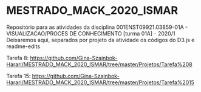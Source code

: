 # MESTRADO_MACK_2020_ISMAR 
Repositório para as atividades da disciplina 001ENST09921.03859-01A - VISUALIZACAO/PROCES DE CONHECIMENTO [turma 01A] - 2020/1 
Deixaremos aqui, separados por projeto da atividade os códigos do D3.js e readme-edits

Tarefa 8: https://github.com/Gina-Szajnbok-Harari/MESTRADO_MACK_2020_ISMAR/tree/master/Projetos/Tarefa%208

Tarefa 15: https://github.com/Gina-Szajnbok-Harari/MESTRADO_MACK_2020_ISMAR/tree/master/Projetos/Tarefa%2015

